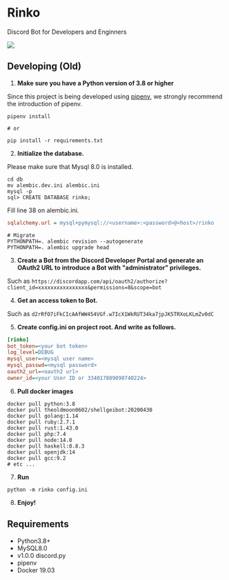 # Rinko

Discord Bot for Developers and Enginners

![](https://img.shields.io/badge/Version-0.9.0-alpha-green)

## Developing (Old)

1. **Make sure you have a Python version of 3.8 or higher**

Since this project is being developed using [pipenv](https://github.com/pypa/pipenv), we strongly recommend the introduction of pipenv.

```shell
pipenv install

# or

pip install -r requirements.txt
```

2. **Initialize the database.**

Please make sure that Mysql 8.0 is installed.

```shell
cd db
mv alembic.dev.ini alembic.ini
mysql -p
sql> CREATE DATABASE rinko;
```

Fill line 38 on alembic.ini.
```ini
sqlalchemy.url = mysql+pymysql://<username>:<password>@<host>/rinko
```

```shell
# Migrate
PYTHONPATH=. alembic revision --autogenerate
PYTHONPATH=. alembic upgrade head
```

3. **Create a Bot from the Discord Developer Portal and generate an OAuth2 URL to introduce a Bot with "administrator" privileges.**

Such as `https://discordapp.com/api/oauth2/authorize?client_id=xxxxxxxxxxxxxxxx&permissions=8&scope=bot`

4. **Get an access token to Bot.**

Such as `d2rRfO7iFkCIcAAfWW454VGf.w7IcX1WkRUT34ka7jpJK5TRXoLKLmZv0dC`

5. **Create config.ini on project root. And write as follows.**

```ini
[rinko]
bot_token=<your bot token>
log_level=DEBUG
mysql_user=<mysql user name>
mysql_passwd=<mysql password>
oauth2_url=<oauth2 url>
owner_id=<your User ID or 334017809090740224>
```

6. **Pull docker images**

```shell
docker pull python:3.8
docker pull theoldmoon0602/shellgeibot:20200430
docker pull golang:1.14
docker pull ruby:2.7.1
docker pull rust:1.43.0
docker pull php:7.4
docker pull node:14.0
docker pull haskell:8.8.3
docker pull openjdk:14
docker pull gcc:9.2
# etc ...
```

7. **Run**

```
python -m rinko config.ini
```

8. **Enjoy!**

## Requirements

- Python3.8+
- MySQL8.0
- v1.0.0 discord.py
- pipenv
- Docker 19.03